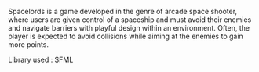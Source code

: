 Spacelords is a game developed in the genre of arcade space shooter, where users are given
control of a spaceship and must avoid their enemies and navigate barriers with playful design
within an environment. Often, the player is expected to avoid collisions while aiming at the
enemies to gain more points.

Library used : SFML
